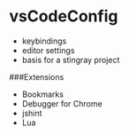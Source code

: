 # vsCodeConfig
- keybindings
- editor settings
- basis for a stingray project

###Extensions
- Bookmarks
- Debugger for Chrome
- jshint
- Lua